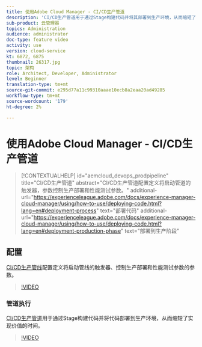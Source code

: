 ```yaml
---
title: 使用Adobe Cloud Manager - CI/CD生产管道
description: 'CI/CD生产管道用于通过Stage构建代码并将其部署到生产环境，从而缩短了实现价值的时间。 CI/CD生产管道配置定义将启动管道的触发器，参数控制生产部署和性能测试参数。 '
sub-product: 云管理器
topics: Administration
audience: administrator
doc-type: feature video
activity: use
version: cloud-service
kt: 6872, 6875
thumbnail: 26317.jpg
topic: 架构
role: Architect, Developer, Administrator
level: Beginner
translation-type: tm+mt
source-git-commit: e295d77a11c99310aaae10ecb8a2eaa20ad49285
workflow-type: tm+mt
source-wordcount: '179'
ht-degree: 2%

---
```



# 使用Adobe Cloud Manager - CI/CD生产管道

>[!CONTEXTUALHELP]
>id="aemcloud_devops_prodpipeline"
>title="CI/CD生产管道"
>abstract="CI/CD生产管道配置定义将启动管道的触发器，参数控制生产部署和性能测试参数。"
>additional-url="https://experienceleague.adobe.com/docs/experience-manager-cloud-manager/using/how-to-use/deploying-code.html?lang=en#deployment-process" text="部署代码"
>additional-url="https://experienceleague.adobe.com/docs/experience-manager-cloud-manager/using/how-to-use/deploying-code.html?lang=en#deployment-production-phase" text="部署到生产阶段"

## 配置

[CI/CD生产管线](https://experienceleague.adobe.com/docs/experience-manager-cloud-manager/using/how-to-use/configuring-pipeline.html)配置定义将启动管线的触发器、控制生产部署和性能测试参数的参数。

>[!VIDEO](https://video.tv.adobe.com/v/26314/?quality=12&learn=on)

### 管道执行

[CI/CD生产管道](https://experienceleague.adobe.com/docs/experience-manager-cloud-manager/using/how-to-use/deploying-code.html)用于通过Stage构建代码并将代码部署到生产环境，从而缩短了实现价值的时间。

>[!VIDEO](https://video.tv.adobe.com/v/26317/?quality=12&learn=on)
